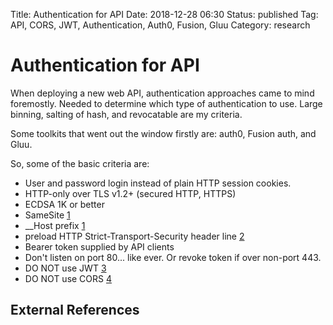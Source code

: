 Title: Authentication for API
Date: 2018-12-28 06:30
Status: published
Tag: API, CORS, JWT, Authentication, Auth0, Fusion, Gluu
Category: research

Authentication for API
======================

When deploying a new web API, authentication approaches came to mind foremostly.  Needed to determine which type of authentication to use.  Large binning, salting of hash, and revocatable are my criteria.

Some toolkits that went out the window firstly are: auth0, Fusion auth, and Gluu.

So, some of the basic criteria are:

* User and password login instead of plain HTTP session cookies.
* HTTP-only over TLS v1.2+ (secured HTTP, HTTPS)
 * ECDSA 1K or better
* SameSite [1]
* __Host prefix [1]
* preload HTTP Strict-Transport-Security header line [2]
* Bearer token supplied by API clients
* Don't listen on port 80... like ever.  Or revoke token if over non-port 443.
* DO NOT use JWT [3]
* DO NOT use CORS [4]


External References
-------------------

[1]: https://developer.mozilla.org/en-US/docs/Web/HTTP/Headers/Set-Cookie

[2]: https://developer.mozilla.org/en-US/docs/Web/HTTP/Headers/Strict-Transport-Security

[3]: https://en.wikipedia.org/wiki/JSON_Web_Token

[4]: https://developer.mozilla.org/en-US/docs/Web/HTTP/CORS
